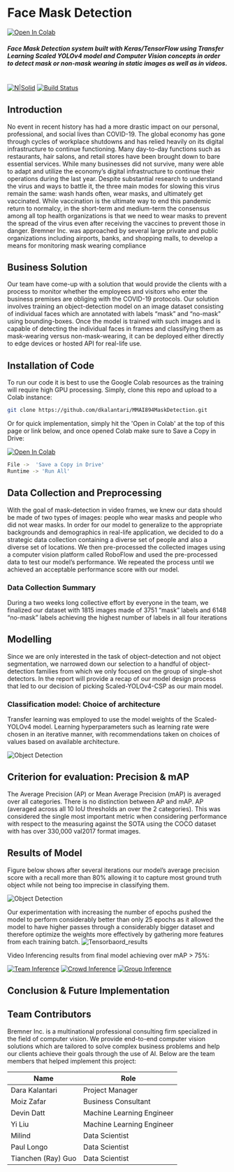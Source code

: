 # Face Mask Detection
[![Open In Colab](https://colab.research.google.com/assets/colab-badge.svg)](https://colab.research.google.com/github/dkalantari/MMAI894MaskDetection/blob/main/Notebooks/894_Bremner_Mask_Detection_ScaledYOLOv4.ipynb)  
##### Face Mask Detection system built with Keras/TensorFlow using Transfer Learning Scaled YOLOv4 model and Computer Vision concepts in order to detect mask or non-mask wearing  in static images as well as in videos.
#
#
[![N|Solid](https://cldup.com/dTxpPi9lDf.thumb.png)](https://nodesource.com/products/nsolid)    [![Build Status](https://travis-ci.org/joemccann/dillinger.svg?branch=master)](https://travis-ci.org/joemccann/dillinger)


## Introduction

No event in recent history has had a more drastic impact on our personal, professional, and social lives than COVID-19. The global economy has gone through cycles of workplace shutdowns and has relied heavily on its digital infrastructure to continue functioning. Many day-to-day functions such as restaurants, hair salons, and retail stores have been brought down to bare essential services. While many businesses did not survive, many were able to adapt and utilize the economy’s digital infrastructure to continue their operations during the last year. Despite substantial research to understand the virus and ways to battle it, the three main modes for slowing this virus remain the same: wash hands often, wear masks, and ultimately get vaccinated. While vaccination is the ultimate way to end this pandemic return to normalcy, in the short-term and medium-term the consensus among all top health organizations is that we need to wear masks to prevent the spread of the virus even after receiving the vaccines to prevent those in danger. 
Bremner Inc. was approached by several large private and public organizations including airports, banks, and shopping malls, to develop a means for monitoring mask wearing compliance

## Business Solution 
Our team have come-up with a solution that would provide the clients with a process to monitor whether the employees and visitors who enter the business premises are obliging with the COVID-19 protocols. Our solution involves training an object-detection model on an image dataset consisting of individual faces which are annotated with labels “mask” and “no-mask” using bounding-boxes. Once the model is trained with such images and is capable of detecting the individual faces in frames and classifying them as mask-wearing versus non-mask-wearing, it can be deployed either directly to edge devices or hosted API for real-life use. 

## Installation of Code

To run our code it is best to use the Google Colab resources as the training will require high GPU processing. Simply, clone this repo and upload to a Colab instance:

```sh
git clone https://github.com/dkalantari/MMAI894MaskDetection.git
```
Or for quick implementation, simply hit the 'Open in Colab' at the top of this page or link below, and once opened Colab make sure to Save a Copy in Drive:

[![Open In Colab](https://colab.research.google.com/assets/colab-badge.svg)](https://colab.research.google.com/github/dkalantari/MMAI894MaskDetection/blob/main/Notebooks/894_Bremner_Mask_Detection_ScaledYOLOv4.ipynb)  
```sh
File ->  'Save a Copy in Drive'
Runtime -> 'Run All'
```




## Data Collection and Preprocessing
With the goal of mask-detection in video frames, we knew our data should be made of two types of images: people who wear masks and people who did not wear masks. In order for our model to generalize to the appropriate backgrounds and demographics in real-life application, we decided to do a strategic data collection containing a diverse set of people and also a diverse set of locations. We then pre-processed the collected images using a computer vision platform called RoboFlow and used the pre-processed data to test our model’s performance. We repeated the process until we achieved an acceptable performance score with our model.

### Data Collection Summary

During a two weeks long collective effort by everyone in the team, we finalized our dataset with 1815 images made of 3751  “mask” labels and 6148 “no-mask” labels achieving the highest number of labels in all four iterations


## Modelling
Since we are only interested in the task of object-detection and not object segmentation, we narrowed down our selection to a handful of object-detection families from which we only focused on the group of single-shot detectors. In the report will provide a recap of our model design process that led to our decision of picking Scaled-YOLOv4-CSP as our main model.


### Classification model: Choice of architecture

Transfer learning was employed to use the model weights of the Scaled-YOLOv4 model.
Learning hyperparameters such as learning rate were chosen in an iterative manner, with recommendations taken on choices of values based on available architecture.


![Object Detection](https://i.ibb.co/0tHfFgg/object-dection1.png)

## Criterion for evaluation: Precision & mAP

The Average Precision (AP) or Mean Average Precision (mAP) is averaged over all categories. There is no distinction between AP and mAP. AP (averaged across all 10 IoU thresholds an over the 2 categories). This was considered the single most important metric when considering performance with respect to the measuring against the SOTA using the COCO dataset with has over 330,000 val2017 format images.

## Results of Model

Figure below shows after several iterations our model’s average precision score with a recall more than 80% allowing it to capture most ground truth object while not being too imprecise in classifying them.

![Object Detection](https://i.ibb.co/TLTTDFs/fig22-good-on-groundtruth.jpg)

Our experimentation with increasing the number of epochs pushed the model to perform considerably better than only 25 epochs as it allowed the model to have higher passes through a considerably bigger dataset and therefore optimize the weights more effectively by gathering more features from each training batch.
![Tensorbaord_results](https://i.ibb.co/XFp5xNb/tensorboard-result1.jpg)

Video Inferencing results from final model achieving over mAP > 75%:

[![Team Inference](https://github.com/dkalantari/MMAI894MaskDetection/blob/main/Assets/team_bef_aft2_small.gif?raw=true)](https://github.com/dkalantari/MMAI894MaskDetection/blob/main/Assets/team_bef_aft2.gif?raw=true)
[![Crowd Inference](https://github.com/dkalantari/MMAI894MaskDetection/blob/main/Assets/crowd_bef_aft_small.gif?raw=true)](https://github.com/dkalantari/MMAI894MaskDetection/blob/main/Assets/crowd_bef_aft.gif?raw=true)
[![Group Inference](https://github.com/dkalantari/MMAI894MaskDetection/blob/main/Assets/group_bef_aft_small.gif?raw=true)]((https://github.com/dkalantari/MMAI894MaskDetection/blob/main/Assets/group_bef_aft_small.gif?raw=true))





## Conclusion & Future Implementation



## Team Contributors

Bremner Inc. is a multinational professional consulting firm specialized in the field of computer vision. We provide end-to-end computer vision solutions which are tailored to solve complex business problems and help our clients achieve their goals through the use of AI. Below are the team members that helped implement this project:

| Name | Role |
| ------ | ------ |
| Dara Kalantari  | Project Manager |
| Moiz Zafar | Business Consultant |
| Devin Datt | Machine Learning Engineer |
| Yi Liu    | Machine Learning Engineer |
| Milind | Data Scientist |
| Paul Longo | Data Scientist |
| Tianchen (Ray) Guo  | Data Scientist |


